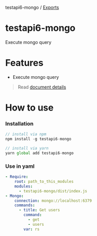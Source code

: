 testapi6-mongo / [Exports](modules.md)

# testapi6-mongo
Execute mongo query

# Features
- Execute mongo query

> Read [document details](./docs/modules.md)

# How to use
### Installation
```javascript
// install via npm
npm install -g testapi6-mongo

// install via yarn
yarn global add testapi6-mongo
```

### Use in yaml
```yaml
- Require:
    root: path_to_this_modules
    modules:
      - testapi6-mongo/dist/index.js
- Mongo:
    connection: mongo://localhost:6379
    commands: 
      - title: Get users
        command: 
          - get
          - users
        var: rs
```
